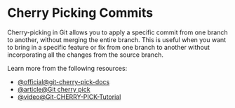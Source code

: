 # Cherry Picking Commits

Cherry-picking in Git allows you to apply a specific commit from one branch to another, without merging the entire branch. This is useful when you want to bring in a specific feature or fix from one branch to another without incorporating all the changes from the source branch.

Learn more from the following resources:

- [@official@git-cherry-pick-docs](https://git-scm.com/docs/git-cherry-pick)
- [@article@Git cherry pick](https://www.atlassian.com/git/tutorials/cherry-pick)
- [@video@Git-CHERRY-PICK-Tutorial](https://youtu.be/i657Bg_HAWI?si=3jjn2X8Hi1na--F4)